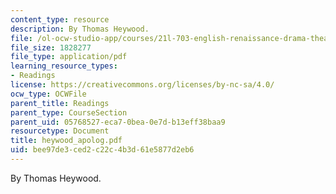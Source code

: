 ```yaml
---
content_type: resource
description: By Thomas Heywood.
file: /ol-ocw-studio-app/courses/21l-703-english-renaissance-drama-theatre-and-society-in-the-age-of-shakespeare-fall-2003/bee97de3ced2c22c4b3d61e5877d2eb6_heywood_apolog.pdf
file_size: 1828277
file_type: application/pdf
learning_resource_types:
- Readings
license: https://creativecommons.org/licenses/by-nc-sa/4.0/
ocw_type: OCWFile
parent_title: Readings
parent_type: CourseSection
parent_uid: 05768527-eca7-0bea-0e7d-b13eff38baa9
resourcetype: Document
title: heywood_apolog.pdf
uid: bee97de3-ced2-c22c-4b3d-61e5877d2eb6
---
```

By Thomas Heywood.
